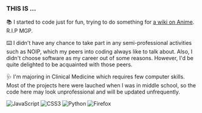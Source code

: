 ### THIS IS ...
📚 I started to code just for fun, trying to do something for [a wiki on Anime](https://zh.moegirl.org.cn). R.I.P MGP.

⌨️ I didn't have any chance to take part in any semi-professional activities such as NOIP, which my peers into coding always like to talk about. Also, I didn't choose software as my career out of some reasons. However, I'd be quite delighted to be acquainted with those peers.

🩺 I'm majoring in Clinical Medicine which requires few computer skills. Most of the projects here were lauched when I was in middle school, so the code here may look unprofessional and will be updated unfrequently.

![JavaScript](https://img.shields.io/badge/javascript-%23323330.svg?style=for-the-badge&logo=javascript&logoColor=%23F7DF1E)
![CSS3](https://img.shields.io/badge/css3-%231572B6.svg?style=for-the-badge&logo=css3&logoColor=white)
![Python](https://img.shields.io/badge/python-3670A0?style=for-the-badge&logo=python&logoColor=ffdd54)
![Firefox](https://img.shields.io/badge/Firefox-FF7139?style=for-the-badge&logo=Firefox-Browser&logoColor=white)
